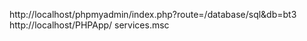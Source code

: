 http://localhost/phpmyadmin/index.php?route=/database/sql&db=bt3
http://localhost/PHPApp/
services.msc
